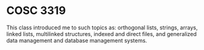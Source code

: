 # COSC 3319

This class introduced me to such topics as:
orthogonal lists, strings, arrays, linked lists, multilinked structures,
indexed and direct files, and generalized data management and database management systems.
